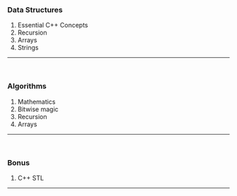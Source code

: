 ### Data Structures
1. Essential C++ Concepts
2. Recursion
3. Arrays
4. Strings
<hr />
<br />

### Algorithms
1. Mathematics
2. Bitwise magic
3. Recursion
4. Arrays
<hr />
<br />

### Bonus
1. C++ STL
<hr />